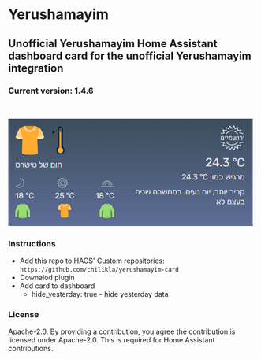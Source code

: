 # Yerushamayim
## Unofficial Yerushamayim Home Assistant dashboard card for the unofficial Yerushamayim integration

### Current version: 1.4.6
<br/>

![screenshot](https://raw.githubusercontent.com/chilikla/yerushamayim/main/screenshot.png)

### Instructions
- Add this repo to HACS' Custom repositories: `https://github.com/chilikla/yerushamayim-card`
- Downalod plugin
- Add card to dashboard
  - hide_yesterday: true - hide yesterday data

### License
Apache-2.0. By providing a contribution, you agree the contribution is licensed under Apache-2.0. This is required for Home Assistant contributions.
